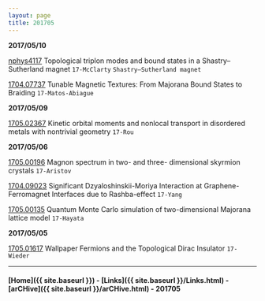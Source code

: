 ```yaml
---
layout: page
title: 201705
---
```


__2017/05/10__

[nphys4117](http://www.nature.com/nphys/journal/vaop/ncurrent/full/nphys4117.html) Topological triplon modes and bound states in a Shastry–Sutherland magnet `17-McClarty` `Shastry–Sutherland magnet`

[1704.07737](https://arxiv.org/abs/1704.07737) Tunable Magnetic Textures: From Majorana Bound States to Braiding `17-Matos-Abiague`

__2017/05/09__

[1705.02367](https://arxiv.org/abs/1705.02367) Kinetic orbital moments and nonlocal transport in disordered metals with nontrivial
geometry `17-Rou`

__2017/05/06__

[1705.00196](https://arxiv.org/abs/1705.00196)  Magnon spectrum in two- and three- dimensional skyrmion crystals `17-Aristov`

[1704.09023](https://arxiv.org/abs/1704.09023) Significant Dzyaloshinskii-Moriya Interaction at Graphene-Ferromagnet
Interfaces due to Rashba-effect `17-Yang`

[1705.00135](https://arxiv.org/abs/1705.00135) Quantum Monte Carlo simulation of two-dimensional Majorana lattice model `17-Hayata`

__2017/05/05__

[1705.01617](https://arxiv.org/abs/1705.01617) Wallpaper Fermions and the Topological Dirac Insulator `17-Wieder`

---


#### [Home]({{ site.baseurl }}) - [Links]({{ site.baseurl }}/Links.html) - [arCHive]({{ site.baseurl }}/arCHive.html) - 201705
